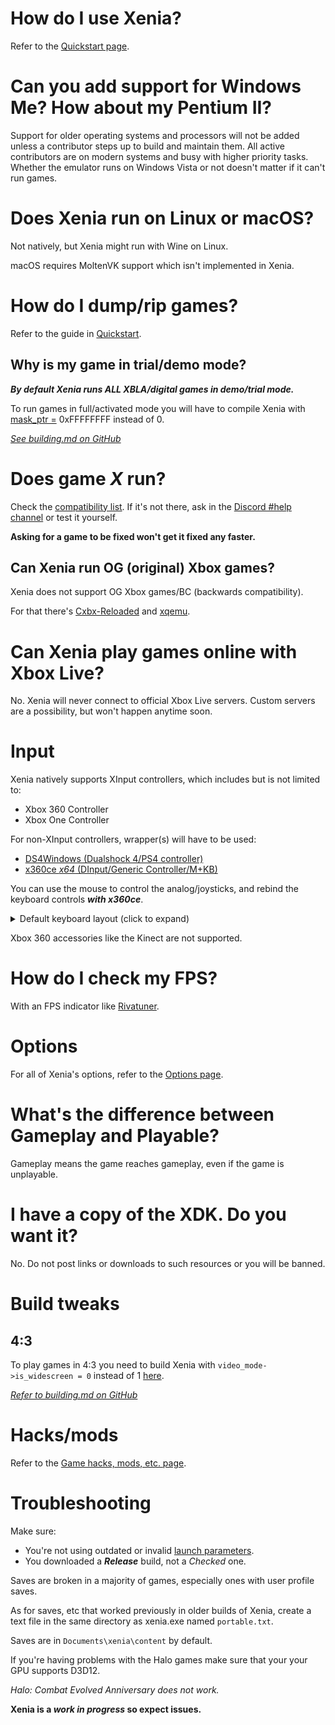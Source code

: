# How do I use Xenia?

Refer to the [Quickstart page](../wiki/quickstart).


# Can you add support for Windows Me? How about my Pentium II?

Support for older operating systems and processors will not be added unless a
contributor steps up to build and maintain them. All active contributors are on
modern systems and busy with higher priority tasks. Whether the emulator runs on
Windows Vista or not doesn't matter if it can't run games.


# Does Xenia run on Linux or macOS?

Not natively, but Xenia might run with Wine on Linux.

macOS requires MoltenVK support which isn't implemented in Xenia.


# How do I dump/rip games?

Refer to the guide in [Quickstart](../wiki/Quickstart#How-to-rip-games).

## Why is my game in trial/demo mode?

***By default Xenia runs ALL XBLA/digital games in demo/trial mode.***

To run games in full/activated mode you will have to compile Xenia with [mask_ptr =](https://github.com/xenia-project/xenia/blob/master/src/xenia/kernel/xam/xam_content.cc#L52) 0xFFFFFFFF instead of 0.

*[See building.md on GitHub](https://github.com/xenia-project/xenia/blob/master/docs/building.md)*


# Does game *X* run?

Check the [compatibility list](https://github.com/xenia-project/game-compatibility/issues). If it's not there, ask in the [Discord #help channel](https://discord.me/xenia-emulator) or test it yourself.

**Asking for a game to be fixed won't get it fixed any faster.**

## Can Xenia run OG (original) Xbox games?

Xenia does not support OG Xbox games/BC (backwards compatibility).

For that there's [Cxbx-Reloaded](https://github.com/Cxbx-Reloaded/Cxbx-Reloaded) and [xqemu](https://github.com/xqemu/xqemu).


# Can Xenia play games online with Xbox Live?

No. Xenia will never connect to official Xbox Live servers. Custom servers are a possibility, but won't happen anytime soon.


# Input

Xenia natively supports XInput controllers, which includes but is not limited to:
* Xbox 360 Controller
* Xbox One Controller

For non-XInput controllers, wrapper(s) will have to be used:
* [DS4Windows (Dualshock 4/PS4 controller)](https://github.com/Ryochan7/DS4Windows/releases)
* [x360ce *x64* (DInput/Generic Controller/M+KB)](https://www.x360ce.com/)

You can use the mouse to control the analog/joysticks, and rebind the keyboard controls ***with x360ce***.

<details>
<summary>Default keyboard layout (click to expand)</summary>

![](https://cdn.discordapp.com/attachments/308207592482668545/437198231613734912/xenia_keyboard-layout.png)

</details>

Xbox 360 accessories like the Kinect are not supported.


# How do I check my FPS?

With an FPS indicator like [Rivatuner](https://www.guru3d.com/files-details/rtss-rivatuner-statistics-server-download.html).


# Options

For all of Xenia's options, refer to the [Options page](../wiki/Options).


# What's the difference between Gameplay and Playable?

Gameplay means the game reaches gameplay, even if the game is unplayable.



# I have a copy of the XDK. Do you want it?

No. Do not post links or downloads to such resources or you will be banned.


# Build tweaks

## 4:3

To play games in 4:3 you need to build Xenia with `video_mode->is_widescreen = 0` instead of 1 [here](https://github.com/xenia-project/xenia/blob/master/src/xenia/kernel/xboxkrnl/xboxkrnl_video.cc#L138).

*[Refer to building.md on GitHub](https://github.com/xenia-project/xenia/blob/master/docs/building.md)*


# Hacks/mods

Refer to the [Game hacks, mods, etc. page](../wiki/Game-hacks,-mods,-etc).


# Troubleshooting

Make sure:

* You're not using outdated or invalid [launch parameters](#Options).
* You downloaded a ***Release*** build, not a *Checked* one.

Saves are broken in a majority of games, especially ones with user profile saves.

As for saves, etc that worked previously in older builds of Xenia, create a text file in the same directory as xenia.exe named `portable.txt`.

Saves are in `Documents\xenia\content` by default.

If you're having problems with the Halo games make sure that your your GPU supports D3D12.

*Halo: Combat Evolved Anniversary does not work.*

**Xenia is a *work in progress* so expect issues.**